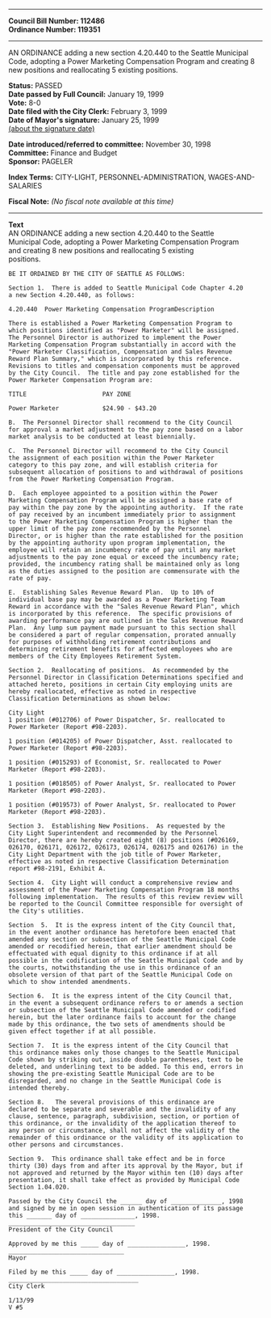 * * * * *  
  
**Council Bill Number: [](#h0)[](#h2)112486**   
**Ordinance Number: 119351**  
  
* * * * *  
  
AN ORDINANCE adding a new section 4.20.440 to the Seattle Municipal Code, adopting a Power Marketing Compensation Program and creating 8 new positions and reallocating 5 existing positions.  
  
**Status:** PASSED   
**Date passed by Full Council:** January 19, 1999   
**Vote:** 8-0   
**Date filed with the City Clerk:** February 3, 1999   
**Date of Mayor's signature:** January 25, 1999   
[(about the signature date)](/~public/approvaldate.htm)   
  
  
**Date introduced/referred to committee:** November 30, 1998   
**Committee:** Finance and Budget   
**Sponsor:** PAGELER   
  
**Index Terms:** CITY-LIGHT, PERSONNEL-ADMINISTRATION, WAGES-AND-SALARIES  
  
**Fiscal Note:** *(No fiscal note available at this time)*  
  
* * * * *  
  
**Text**  
    AN ORDINANCE adding a new section 4.20.440 to the Seattle  
    Municipal Code, adopting a Power Marketing Compensation Program  
    and creating 8 new positions and reallocating 5 existing  
    positions.  
  
    BE IT ORDAINED BY THE CITY OF SEATTLE AS FOLLOWS:  
  
    Section 1.  There is added to Seattle Municipal Code Chapter 4.20  
    a new Section 4.20.440, as follows:  
  
    4.20.440  Power Marketing Compensation ProgramDescription  
  
    There is established a Power Marketing Compensation Program to  
    which positions identified as "Power Marketer" will be assigned.  
    The Personnel Director is authorized to implement the Power  
    Marketing Compensation Program substantially in accord with the  
    "Power Marketer Classification, Compensation and Sales Revenue  
    Reward Plan Summary," which is incorporated by this reference.  
    Revisions to titles and compensation components must be approved  
    by the City Council.  The title and pay zone established for the  
    Power Marketer Compensation Program are:  
  
    TITLE                     PAY ZONE  
  
    Power Marketer            $24.90 - $43.20  
  
    B.  The Personnel Director shall recommend to the City Council  
    for approval a market adjustment to the pay zone based on a labor  
    market analysis to be conducted at least biennially.  
  
    C.  The Personnel Director will recommend to the City Council  
    the assignment of each position within the Power Marketer  
    category to this pay zone, and will establish criteria for  
    subsequent allocation of positions to and withdrawal of positions  
    from the Power Marketing Compensation Program.  
  
    D.  Each employee appointed to a position within the Power  
    Marketing Compensation Program will be assigned a base rate of  
    pay within the pay zone by the appointing authority.  If the rate  
    of pay received by an incumbent immediately prior to assignment  
    to the Power Marketing Compensation Program is higher than the  
    upper limit of the pay zone recommended by the Personnel  
    Director, or is higher than the rate established for the position  
    by the appointing authority upon program implementation, the  
    employee will retain an incumbency rate of pay until any market  
    adjustments to the pay zone equal or exceed the incumbency rate;  
    provided, the incumbency rating shall be maintained only as long  
    as the duties assigned to the position are commensurate with the  
    rate of pay.  
  
    E.  Establishing Sales Revenue Reward Plan.  Up to 10% of  
    individual base pay may be awarded as a Power Marketing Team  
    Reward in accordance with the "Sales Revenue Reward Plan", which  
    is incorporated by this reference.  The specific provisions of  
    awarding performance pay are outlined in the Sales Revenue Reward  
    Plan.  Any lump sum payment made pursuant to this section shall  
    be considered a part of regular compensation, prorated annually  
    for purposes of withholding retirement contributions and  
    determining retirement benefits for affected employees who are  
    members of the City Employees Retirement System.  
  
    Section 2.  Reallocating of positions.  As recommended by the  
    Personnel Director in Classification Determinations specified and  
    attached hereto, positions in certain City employing units are  
    hereby reallocated, effective as noted in respective  
    Classification Determinations as shown below:  
  
    City Light  
    1 position (#012706) of Power Dispatcher, Sr. reallocated to  
    Power Marketer (Report #98-2203).  
  
    1 position (#014205) of Power Dispatcher, Asst. reallocated to  
    Power Marketer (Report #98-2203).  
  
    1 position (#015293) of Economist, Sr. reallocated to Power  
    Marketer (Report #98-2203).  
  
    1 position (#018505) of Power Analyst, Sr. reallocated to Power  
    Marketer (Report #98-2203).  
  
    1 position (#019573) of Power Analyst, Sr. reallocated to Power  
    Marketer (Report #98-2203).  
  
    Section 3.  Establishing New Positions.  As requested by the  
    City Light Superintendent and recommended by the Personnel  
    Director, there are hereby created eight (8) positions (#026169,  
    026170, 026171, 026172, 026173, 026174, 026175 and 026176) in the  
    City Light Department with the job title of Power Marketer,  
    effective as noted in respective Classification Determination  
    report #98-2191, Exhibit A.  
  
    Section 4.  City Light will conduct a comprehensive review and  
    assessment of the Power Marketing Compensation Program 18 months  
    following implementation.  The results of this review review will  
    be reported to the Council Committee responsible for oversight of  
    the City's utilities.  
  
    Section  5.  It is the express intent of the City Council that,  
    in the event another ordinance has heretofore been enacted that  
    amended any section or subsection of the Seattle Municipal Code  
    amended or recodified herein, that earlier amendment should be  
    effectuated with equal dignity to this ordinance if at all  
    possible in the codification of the Seattle Municipal Code and by  
    the courts, notwithstanding the use in this ordinance of an  
    obsolete version of that part of the Seattle Municipal Code on  
    which to show intended amendments.  
  
    Section 6.  It is the express intent of the City Council that,  
    in the event a subsequent ordinance refers to or amends a section  
    or subsection of the Seattle Municipal Code amended or codified  
    herein, but the later ordinance fails to account for the change  
    made by this ordinance, the two sets of amendments should be  
    given effect together if at all possible.  
  
    Section 7.  It is the express intent of the City Council that  
    this ordinance makes only those changes to the Seattle Municipal  
    Code shown by striking out, inside double parentheses, text to be  
    deleted, and underlining text to be added. To this end, errors in  
    showing the pre-existing Seattle Municipal Code are to be  
    disregarded, and no change in the Seattle Municipal Code is  
    intended thereby.  
  
    Section 8.   The several provisions of this ordinance are  
    declared to be separate and severable and the invalidity of any  
    clause, sentence, paragraph, subdivision, section, or portion of  
    this ordinance, or the invalidity of the application thereof to  
    any person or circumstance, shall not affect the validity of the  
    remainder of this ordinance or the validity of its application to  
    other persons and circumstances.  
  
    Section 9.  This ordinance shall take effect and be in force  
    thirty (30) days from and after its approval by the Mayor, but if  
    not approved and returned by the Mayor within ten (10) days after  
    presentation, it shall take effect as provided by Municipal Code  
    Section 1.04.020.  
  
    Passed by the City Council the ______ day of ______________, 1998  
    and signed by me in open session in authentication of its passage  
    this _______ day of _______________, 1998.  
    ___________________________________  
    President of the City Council  
  
    Approved by me this _____ day of ________________, 1998.  
    ________________________________  
    Mayor  
  
    Filed by me this _____ day of ________________, 1998.  
    ____________________________________  
    City Clerk  
  
    1/13/99  
    V #5  
